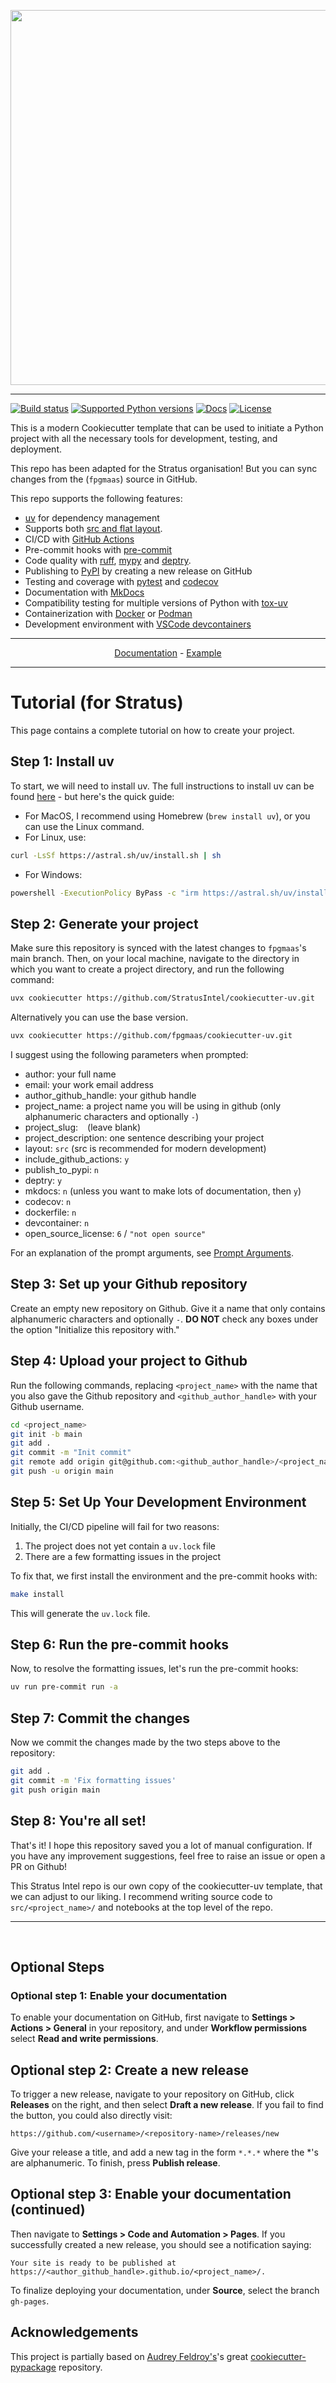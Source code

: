 <p align="center">
  <img width="600" src="https://raw.githubusercontent.com/fpgmaas/cookiecutter-uv/main/docs/static/cookiecutter.svg">
</p style = "margin-bottom: 2rem;">

---

[![Build status](https://img.shields.io/github/actions/workflow/status/fpgmaas/cookiecutter-uv/main.yml?branch=main)](https://github.com/fpgmaas/cookiecutter-uv/actions/workflows/main.yml?query=branch%3Amain)
[![Supported Python versions](https://img.shields.io/badge/python-3.9_%7C_3.10_%7C_3.11_%7C_3.12_%7C_3.13-blue?labelColor=grey&color=blue)](https://github.com/fpgmaas/cookiecutter-uv/blob/main/pyproject.toml)
[![Docs](https://img.shields.io/badge/docs-gh--pages-blue)](https://fpgmaas.github.io/cookiecutter-uv/)
[![License](https://img.shields.io/github/license/fpgmaas/cookiecutter-uv)](https://img.shields.io/github/license/fpgmaas/cookiecutter-uv)

This is a modern Cookiecutter template that can be used to initiate a Python project with all the necessary tools for development, testing, and deployment.

This repo has been adapted for the Stratus organisation! But you can sync changes from the (`fpgmaas`) source in GitHub.

This repo supports the following features:

- [uv](https://docs.astral.sh/uv/) for dependency management
- Supports both [src and flat layout](https://packaging.python.org/en/latest/discussions/src-layout-vs-flat-layout/).
- CI/CD with [GitHub Actions](https://github.com/features/actions)
- Pre-commit hooks with [pre-commit](https://pre-commit.com/)
- Code quality with [ruff](https://github.com/charliermarsh/ruff), [mypy](https://mypy.readthedocs.io/en/stable/) and [deptry](https://github.com/fpgmaas/deptry/).
- Publishing to [PyPI](https://pypi.org) by creating a new release on GitHub
- Testing and coverage with [pytest](https://docs.pytest.org/en/7.1.x/) and [codecov](https://about.codecov.io/)
- Documentation with [MkDocs](https://www.mkdocs.org/)
- Compatibility testing for multiple versions of Python with [tox-uv](https://github.com/tox-dev/tox-uv)
- Containerization with [Docker](https://www.docker.com/) or [Podman](https://podman.io/)
- Development environment with [VSCode devcontainers](https://code.visualstudio.com/docs/devcontainers/containers)

---

<p align="center">
  <a href="https://fpgmaas.github.io/cookiecutter-uv/">Documentation</a> - <a href="https://github.com/fpgmaas/cookiecutter-uv-example">Example</a>
</p>

---


# Tutorial (for Stratus)

This page contains a complete tutorial on how to create your project.

## Step 1: Install uv

To start, we will need to install uv. The full instructions to install uv can be found [here](https://astral.sh/uv/) - but here's the quick guide: 

- For MacOS, I recommend using Homebrew (`brew install uv`), or you can use the Linux command.
- For Linux, use:

```sh
curl -LsSf https://astral.sh/uv/install.sh | sh
```

- For Windows:
```sh
powershell -ExecutionPolicy ByPass -c "irm https://astral.sh/uv/install.ps1 | iex"
```

## Step 2: Generate your project

Make sure this repository is synced with the latest changes to `fpgmaas`'s main branch. Then, on your local machine, navigate to the directory in which you want to create a project directory, and run the following command:

```sh
uvx cookiecutter https://github.com/StratusIntel/cookiecutter-uv.git
```

Alternatively you can use the base version.
```sh
uvx cookiecutter https://github.com/fpgmaas/cookiecutter-uv.git
```

I suggest using the following parameters when prompted:
- author: your full name
- email: your work email address
- author_github_handle: your github handle
- project_name: a project name you will be using in github (only alphanumeric characters and optionally `-`)
- project_slug: ` ` (leave blank)
- project_description: one sentence describing your project
- layout: `src` (src is recommended for modern development)
- include_github_actions: `y`
- publish_to_pypi: `n`
- deptry: `y`
- mkdocs: `n` (unless you want to make lots of documentation, then `y`)
- codecov: `n`
- dockerfile: `n`
- devcontainer: `n`
- open_source_license: `6` / `"not open source"`

For an explanation of the prompt arguments, see [Prompt Arguments](docs/prompt_arguments.md).

## Step 3: Set up your Github repository

Create an empty new repository on Github. Give it a name that only contains alphanumeric characters and optionally `-`. **DO NOT** check any boxes under the option "Initialize this repository with."

## Step 4: Upload your project to Github

Run the following commands, replacing `<project_name>` with the name that you also gave the Github repository and `<github_author_handle>` with your Github username.

```sh
cd <project_name>
git init -b main
git add .
git commit -m "Init commit"
git remote add origin git@github.com:<github_author_handle>/<project_name>.git
git push -u origin main
```

## Step 5: Set Up Your Development Environment

Initially, the CI/CD pipeline will fail for two reasons:

1. The project does not yet contain a `uv.lock` file
2. There are a few formatting issues in the project

To fix that, we first install the environment and the pre-commit hooks with:

```sh
make install
```

This will generate the `uv.lock` file.

## Step 6: Run the pre-commit hooks

Now, to resolve the formatting issues, let's run the pre-commit hooks:

```sh
uv run pre-commit run -a
```

## Step 7: Commit the changes

Now we commit the changes made by the two steps above to the repository:

```sh
git add .
git commit -m 'Fix formatting issues'
git push origin main
```

## Step 8: You're all set!

That's it! I hope this repository saved you a lot of manual configuration. If you have any improvement suggestions, feel free to raise an issue or open a PR on Github! 

This Stratus Intel repo is our own copy of the cookiecutter-uv template, that we can adjust to our liking. I recommend writing source code to `src/<project_name>/` and notebooks at the top level of the repo.

--- 
 <br>

## Optional Steps

### Optional step 1: Enable your documentation

To enable your documentation on GitHub, first navigate to **Settings > Actions > General** in your repository, and under **Workflow permissions** select **Read and write permissions**.

## Optional step 2: Create a new release

To trigger a new release, navigate to your repository on GitHub, click **Releases** on the right, and then select **Draft a new release**. If you fail to find the button, you could also directly visit:

```
https://github.com/<username>/<repository-name>/releases/new
```

Give your release a title, and add a new tag in the form `*.*.*` where the *'s are alphanumeric. To finish, press **Publish release**.

## Optional step 3: Enable your documentation (continued)

Then navigate to **Settings > Code and Automation > Pages**. If you successfully created a new release, you should see a notification saying:

```
Your site is ready to be published at https://<author_github_handle>.github.io/<project_name>/.
```

To finalize deploying your documentation, under **Source**, select the branch `gh-pages`.



## Acknowledgements

This project is partially based on [Audrey
Feldroy\'s](https://github.com/audreyfeldroy)\'s great
[cookiecutter-pypackage](https://github.com/audreyfeldroy/cookiecutter-pypackage)
repository.
